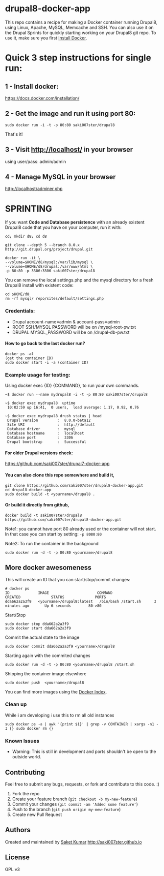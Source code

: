 drupal8-docker-app
==================

This repo contains a recipe for making a Docker container
running Drupal8, using Linux, Apache, MySQL, Memcache and SSH.
You can also use it on the Drupal Sprints for quickly starting
working on your Drupal8 git repo.
To use it, make sure you first [Install Docker](https://docs.docker.com/installation/).

# Quick 3 step instructions for single run:

## 1 - Install docker:

https://docs.docker.com/installation/

## 2 - Get the image and run it using port 80:

```
sudo docker run -i -t -p 80:80 saki007ster/drupal8
```
That's it!

## 3 - Visit [http://localhost/](http://localhost/) in your browser
using user/pass: admin/admin

## 4 - Manage MySQL in your browser

[http://localhost/adminer.php](http://localhost/adminer.php)

# SPRINTING

If you want **Code and Database persistence** with an already
existent Drupal8 code that you have on your computer, run it with:

```
cd; mkdir d8; cd d8

git clone --depth 5 --branch 8.0.x http://git.drupal.org/project/drupal.git

docker run -it \
--volume=$HOME/d8/mysql:/var/lib/mysql \
--volume=$HOME/d8/drupal:/var/www/html \
-p 80:80 -p 3306:3306 saki007ster/drupal8
```

You can remove the local settings.php and the mysql directory
for a fresh Drupal8 install with existent code:
```
cd $HOME/d8
rm -rf mysql/ repo/sites/default/settings.php
```


### Credentials:
* Drupal account-name=admin & account-pass=admin
* ROOT SSH/MYSQL PASSWORD will be on /mysql-root-pw.txt
* DRUPAL   MYSQL_PASSWORD will be on /drupal-db-pw.txt

#### How to go back to the last docker run?
```
docker ps -al
(get the container ID)
sudo docker start -i -a (container ID)
```

### Example usage for testing:
Using docker exec {ID} {COMMAND}, to run your own commands.
```
~$ docker run --name mydrupal8 -i -t -p 80:80 saki007ster/drupal8

~$ docker exec mydrupal8  uptime
 10:02:59 up 16:41,  0 users,  load average: 1.17, 0.92, 0.76

~$ docker exec mydrupal8 drush status | head
 Drupal version         :  8.0.0-beta12
 Site URI               :  http://default
 Database driver        :  mysql
 Database hostname      :  localhost
 Database port          :  3306
 Drupal bootstrap       :  Successful
 ```

#### For older Drupal versions check:
https://github.com/saki007ster/drupal7-docker-app

#### You can also clone this repo somewhere and build it,
```
git clone https://github.com/saki007ster/drupal8-docker-app.git
cd drupal8-docker-app
sudo docker build -t <yourname>/drupal8 .
```
#### Or build it directly from github,
```
docker build -t saki007ster/drupal8 https://github.com/saki007ster/drupal8-docker-app.git
```

Note1: you cannot have port 80 already used or the container will not start.
In that case you can start by setting: `-p 8080:80`

Note2: To run the container in the background
```
sudo docker run -d -t -p 80:80 <yourname>/drupal8
```

## More docker awesomeness

This will create an ID that you can start/stop/commit changes:
```
# docker ps
ID             IMAGE                      COMMAND                   CREATED              STATUS              PORTS
dda662a2a3f9   <yourname>/drupal8:latest   /bin/bash /start.sh      3 minutes ago       Up 6 seconds        80->80
```

Start/Stop
```
sudo docker stop dda662a2a3f9
sudo docker start dda662a2a3f9
```

Commit the actual state to the image
```
sudo docker commit dda662a2a3f9 <yourname>/drupal8
```

Starting again with the commited changes
```
sudo docker run -d -t -p 80:80 <yourname>/drupal8 /start.sh
```

Shipping the container image elsewhere
```
sudo docker push  <yourname>/drupal8
```

You can find more images using the [Docker Index][docker_index].

### Clean up
While i am developing i use this to rm all old instances
```
sudo docker ps -a | awk '{print $1}' | grep -v CONTAINER | xargs -n1 -I {} sudo docker rm {}
```

### Known Issues
* Warning: This is still in development and ports shouldn't
be open to the outside world.


## Contributing
Feel free to submit any bugs, requests, or fork and contribute
to this code. :)

1. Fork the repo
2. Create your feature branch (`git checkout -b my-new-feature`)
3. Commit your changes (`git commit -am 'Added some feature'`)
4. Push to the branch (`git push origin my-new-feature`)
5. Create new Pull Request

## Authors

Created and maintained by [Saket Kumar][author]
http://saki007ster.github.io

## License
GPL v3

[author]:                 https://github.com/saki007ster
[docker_index]:           https://index.docker.io/

